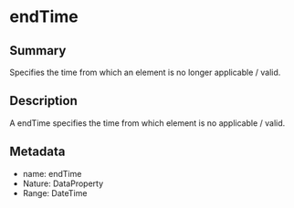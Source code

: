 <!-- Automatically generated by spec-parser v2.0.0 on 2023-12-27T15:02:03.969017+00:00 -->
<!-- SPDX-License-Identifier: Community-Spec-1.0 -->

# endTime

## Summary

Specifies the time from which an element is no longer applicable / valid.


## Description

A endTime specifies the time from which element is no applicable / valid.


## Metadata

- name: endTime
- Nature: DataProperty
- Range: DateTime




